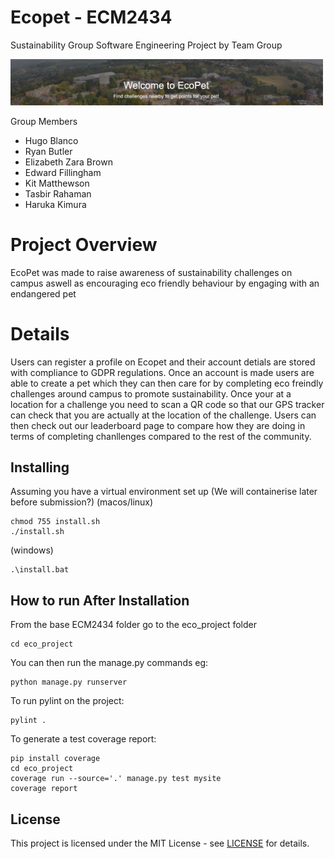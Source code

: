 # Ecopet - ECM2434

Sustainability Group Software Engineering Project by Team Group

<img src="eco_project/static/media/readme_banner.png" alt="Alt Text" width="500">


Group Members

- Hugo Blanco
- Ryan Butler
- Elizabeth Zara Brown
- Edward Fillingham
- Kit Matthewson
- Tasbir Rahaman
- Haruka Kimura

# Project Overview

EcoPet was made to raise awareness of sustainability challenges on campus aswell as encouraging eco
friendly behaviour by engaging with an endangered pet

# Details

Users can register a profile on Ecopet and their account detials are stored with compliance to GDPR
regulations.
Once an account is made users are able to create a pet which they can then care for by completing
eco freindly challenges around campus to promote sustainability. Once your at a location for a
challenge you need to scan a QR code so that our GPS tracker can check that you are actually at the
location of the challenge.
Users can then check out our leaderboard page to compare how they are doing in terms of completing
chanllenges compared to the rest of the community.

## Installing

Assuming you have a virtual environment set up (We will containerise later before submission?)
(macos/linux)

```shell
chmod 755 install.sh
./install.sh
```

(windows)

```shell
.\install.bat
```

## How to run After Installation

From the base ECM2434 folder go to the eco_project folder

```shell
cd eco_project
```

You can then run the manage.py commands eg:

```shell
python manage.py runserver
```

To run pylint on the project:

```shell
pylint .
```

To generate a test coverage report:

```shell
pip install coverage
cd eco_project
coverage run --source='.' manage.py test mysite
coverage report
```

## License

This project is licensed under the MIT License - see [LICENSE](LICENSE) for details.
